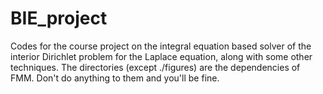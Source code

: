 # BIE_project
Codes for the course project on the integral equation based solver of the interior Dirichlet problem for the Laplace equation, along with some other techniques. The directories (except ./figures) are the dependencies of FMM. Don't do anything to them and you'll be fine.


